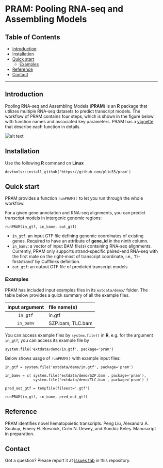 PRAM: Pooling RNA-seq and Assembling Models
===========================================

Table of Contents
-----------------

* [Introduction](#Introduction)
* [Installation](#Installation)
* [Quick start](#Quick-start)
  * [Examples](#Examples)
* [Reference](#Reference)
* [Contact](#Contact)

* * *

## <a name='Introduction'></a> Introduction

Pooling RNA-seq and Assembling Models (__PRAM__) is an __R__ package that 
utilizes multiple RNA-seq datasets to predict transcript models. The workflow 
of PRAM contains four steps, which is shown in 
the figure below with function names and associated key parameters.  PRAM has a
[vignette](https://github.com/pliu55/pram/blob/dev/vignettes/pram.Rmd) that 
describe each function in details.

![alt text](https://github.com/pliu55/pram/blob/dev/vignettes/workflow_noScreen.jpg)

## <a name='Installation'></a> Installation

Use the following __R__ command on __Linux__ 

<!--
Cufflinks MacOS binary seems to have some issues
it will report segmentation fault for the same bam file, which Linux Cufflinks
runs ok
-->

```
devtools::install_github('https://github.com/pliu55/pram')
```

## <a name='Quick-start'></a>Quick start

PRAM provides a function `runPRAM()` to let you run through the whole workflow.

<!--
### <a name='predict-only'></a> Predict transcript models only
-->

For a given gene annotation and RNA-seq alignments, you can predict transcript
models in intergenic genomic regions:
```
runPRAM(in_gtf, in_bamv, out_gtf)
```

- `in_gtf`:  an input GTF file defining genomic coordinates of existing genes. 
             Required to have an attribute of __gene_id__ in the ninth column.
- `in_bamv`:  a vector of input BAM file(s) containing RNA-seq alignments. 
              Currently,
              PRAM only supports strand-specific paired-end RNA-seq with the 
              first mate on the right-most of transcript coordinate, i.e., 
              'fr-firststrand' by Cufflinks definition.
- `out_gtf`:  an output GTF file of predicted transcript models


<!--
### <a name='predict-screen'></a> Predict transcript models and screen them by ChIP-seq

If you are interested to predict intergenic transcripts for a particular cell
or tissue type, you can use epigenetic ChIP-seq 
data together with known transcripts and their expression levels to further 
screen intergenic transcript models:
```
runPRAM(in_gtf, in_bamv, out_gtf, in_bedv, training_tpms, training_gtf)
```

- `in_gtf`, `in_bamv`, and `out_gtf` are the same as described above
- `in_bedv`:  A vector of BED file(s) containing ChIP-seq alignments.
- `training_tpms`:  A vector of RSEM quantification results for known
                    transcripts
- `training_gtf`:  A GTF file defining genomic coordinates of known
                   transcripts 
-->

### <a name='Examples'></a> Examples
PRAM has included input examples files in its `extdata/demo/` 
folder.  The table below provides a quick summary of all the example files.

| input argument | file name(s) |
|:--------------:|:-------------|
| `in_gtf`       | in.gtf       |
| `in_bamv`      | SZP.bam, TLC.bam   |
<!--
| `in_bedv`      | H3K79me2.bed.gz, POLR2.bed.gz   |
| `training_tpms`| AED1.isoforms.results, AED2.isoforms.results   |
| `training_gtf` | training.gtf |
-->

You can access example files by `system.file()` in __R__, e.g. for the 
argument `in_gtf`, you can access its example file by
```
system.file('extdata/demo/in.gtf', package='pram')
```

Below shows usage of `runPRAM()` with example input files: 
<!--
##
## Predict transcript models only
##
-->
```
in_gtf = system.file('extdata/demo/in.gtf', package='pram')

in_bamv = c( system.file('extdata/demo/SZP.bam', package='pram'),
             system.file('extdata/demo/TLC.bam', package='pram') )

pred_out_gtf = tempfile(fileext='.gtf')

runPRAM(in_gtf, in_bamv, pred_out_gtf)
```

<!--
##
## Predict transcript models and screen them by ChIP-seq data
##
in_bedv = c( system.file('extdata/demo/H3K79me2.bed.gz', package='pram'),
             system.file('extdata/demo/POLR2.bed.gz',    package='pram') )

training_tpms = c( system.file('extdata/demo/AED1.isoforms.results', package='pram'),
                   system.file('extdata/demo/AED2.isoforms.results', package='pram') )

training_gtf = system.file('extdata/demo/training.gtf', package='pram')

screen_out_gtf = tempfile(fileext='.gtf')

runPRAM(in_gtf, in_bamv, screen_out_gtf, in_bedv, training_tpms, training_gtf)
-->

## <a name="Reference"></a> Reference

PRAM identifies novel hematopoietic transcripts. Peng Liu, Alexandra A. Soukup, Emery H. Bresnick, Colin N. Dewey, and Sündüz Keleş. Manuscript in preparation.


## <a name="Contact"></a> Contact

Got a question? Please report it at [Issues tab](https://github.com/pliu55/pram/issues) in this repository.

